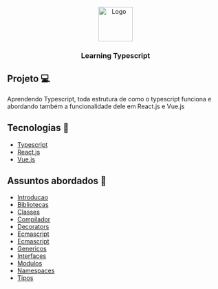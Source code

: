 <p align="center">
  <a href="https://github.com/othneildrew/Best-README-Template">
    <img src="https://teamextension.com.br/dist/img/skills/typescript_og.png" alt="Logo" width="80" height="80">
  </a>

  <h3 align="center">Learning Typescript</h3>
</p>

## Projeto 💻
<p> Aprendendo Typescript, toda estrutura de como o typescript funciona e abordando também a funcionalidade dele em React.js e Vue.js</p>

## Tecnologias 📖
<ul>
   <li>
    <a href="https://www.typescriptlang.org/">
      Typescript 
    </a>
  </li>
  <li>
    <a href="https://pt-br.reactjs.org/">
      React.js 
    </a>
  </li>
  <li>
    <a href="https://vuejs.org/">
      Vue.js 
    </a>
  </li>
</ul>

## Assuntos abordados 📘
<ul>
  <li>
    <a href="https://github.com/lourencovitor/Learning_Typescript/tree/master/introducao">
      Introducao 
    </a>
  </li>
  <li>
    <a href="https://github.com/lourencovitor/Learning_Typescript/tree/master/bibliotecas">
      Bibliotecas 
    </a>
  </li>
  <li>
    <a href="https://github.com/lourencovitor/Learning_Typescript/tree/master/classes">
      Classes 
    </a>
  </li>
  <li>
    <a href="https://github.com/lourencovitor/Learning_Typescript/tree/master/compilador">
      Compilador 
    </a>
  </li>
   <li>
    <a href="https://github.com/lourencovitor/Learning_Typescript/tree/master/decorators">
      Decorators 
    </a>
  </li>
  <li>
    <a href="https://github.com/lourencovitor/Learning_Typescript/tree/master/decorators">
      Ecmascript 
    </a>
  </li>
  <li>
    <a href="https://github.com/lourencovitor/Learning_Typescript/tree/master/ecmascript">
      Ecmascript 
    </a>
  </li>
  <li>
    <a href="https://github.com/lourencovitor/Learning_Typescript/tree/master/genericos">
      Genericos 
    </a>
  </li>
  <li>
    <a href="https://github.com/lourencovitor/Learning_Typescript/tree/master/interfaces">
      Interfaces 
    </a>
  </li>
  <li>
    <a href="https://github.com/lourencovitor/Learning_Typescript/tree/master/modulos">
      Modulos 
    </a>
  </li>
  <li>
    <a href="https://github.com/lourencovitor/Learning_Typescript/tree/master/namespaces">
      Namespaces 
    </a>
  </li>
  <li>
    <a href="https://github.com/lourencovitor/Learning_Typescript/tree/master/tipos">
      Tipos 
    </a>
  </li>
</ul>
